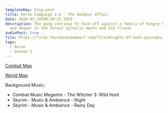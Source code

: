 ```yaml
---
templateKey: blog-post
title: Keran Campaign 1:6 - The Owlbear Affair
date: 2020-03-28T00:59:22.595Z
description: The gang continue to face off against a family of hungry Owlbears,
  and deeper in the forest Sylnelis meets and old friend.
audioPost: true
file: https://files.fourmenandadwarf.com/file/Knights-Of-Sesh-episodes/Season_1/Keran-6.mp3
tags:
  - Keran
  - Season 1
---
```

[Combat Map](https://files.fourmenandadwarf.com/file/Knights-Of-Sesh-episodes/Season_1/images/Forest.jpeg)

[World Map](https://files.fourmenandadwarf.com/file/Knights-Of-Sesh-episodes/Season_1/images/World+map.jpeg)

Background Music:
* Combat Music Megamix - The Witcher 3: Wild Hunt
* Skyrim - Music & Ambience - Night
* Skyrim - Music & Ambience - Rainy Day
